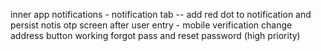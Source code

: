 inner app notifications - notification tab -- add red dot to notification and persist notis 
otp screen after user entry - mobile verification
change address button working
forgot pass and reset password (high priority)